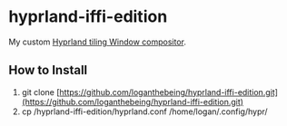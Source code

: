 # hyprland-iffi-edition
My custom [Hyprland tiling Window compositor](https://github.com/hyprwm/Hyprland).

## How to Install
1. git clone [https://github.com/loganthebeing/hyprland-iffi-edition.git](https://github.com/loganthebeing/hyprland-iffi-edition.git)
2. cp /hyprland-iffi-edition/hyprland.conf /home/logan/.config/hypr/
